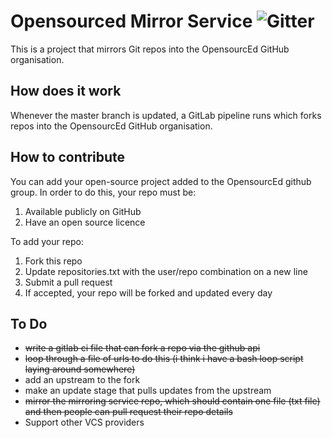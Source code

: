 # Opensourced Mirror Service ![Gitter](https://img.shields.io/gitter/room/OpensourcEd/community?logo=gitter)

This is a project that mirrors Git repos into the OpensourcEd GitHub organisation.

## How does it work

Whenever the master branch is updated, a GitLab pipeline runs which forks repos
into the OpensourcEd GitHub organisation.

## How to contribute

You can add your open-source project added to the OpensourcEd github group. In 
order to do this, your repo must be:

1.  Available publicly on GitHub
2.  Have an open source licence 

To add your repo:

1.  Fork this repo
2.  Update repositories.txt with the user/repo combination on a new line
3.  Submit a pull request
4.  If accepted, your repo will be forked and updated every day

## To Do

- ~~write a gitlab ci file that can fork a repo via the github api~~
- ~~loop through a file of urls to do this (i think i have a bash loop script laying around somewhere)~~
- add an upstream to the fork
- make an update stage that pulls updates from the upstream
- ~~mirror the mirroring service repo, which should contain one file (txt file) and then people can pull request their repo details~~
- Support other VCS providers
